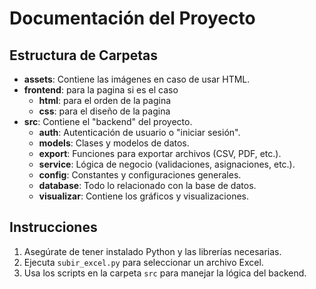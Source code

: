 # Documentación del Proyecto

## Estructura de Carpetas

- **assets**: Contiene las imágenes en caso de usar HTML.
- **frontend**: para la pagina si es el caso
    - **html**: para el orden de la pagina
    - **css**: para el diseño de la pagina
- **src**: Contiene el "backend" del proyecto.
  - **auth**: Autenticación de usuario o "iniciar sesión".
  - **models**: Clases y modelos de datos.
  - **export**: Funciones para exportar archivos (CSV, PDF, etc.).
  - **service**: Lógica de negocio (validaciones, asignaciones, etc.).
  - **config**: Constantes y configuraciones generales.
  - **database**: Todo lo relacionado con la base de datos.
  - **visualizar**: Contiene los gráficos y visualizaciones.

## Instrucciones

1. Asegúrate de tener instalado Python y las librerías necesarias.
2. Ejecuta `subir_excel.py` para seleccionar un archivo Excel.
3. Usa los scripts en la carpeta `src` para manejar la lógica del backend.